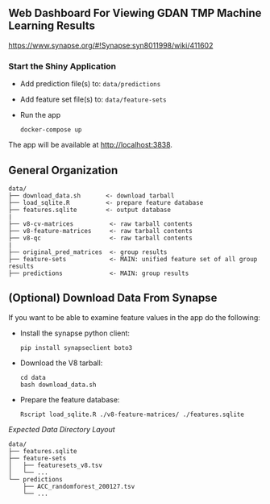 ## Web Dashboard For Viewing GDAN TMP Machine Learning Results
https://www.synapse.org/#!Synapse:syn8011998/wiki/411602

### Start the Shiny Application

- Add prediction file(s) to: `data/predictions`
- Add feature set file(s) to: `data/feature-sets`
- Run the app

  ```
  docker-compose up
  ```

The app will be available at [http://localhost:3838](http://localhost:3838).

## General Organization

```
data/
├── download_data.sh       <- download tarball
├── load_sqlite.R          <- prepare feature database
├── features.sqlite        <- output database
|
├── v8-cv-matrices          <- raw tarball contents
├── v8-feature-matrices     <- raw tarball contents
├── v8-qc                   <- raw tarball contents
|
├── original_pred_matrices  <- group results
├── feature-sets            <- MAIN: unified feature set of all group results
├── predictions             <- MAIN: group results
```

## (Optional) Download Data From Synapse

If you want to be able to examine feature values in the app do the following:

- Install the synapse python client:
  ```
  pip install synapseclient boto3
  ```
- Download the V8 tarball:

  ```
  cd data
  bash download_data.sh
  ```
- Prepare the feature database:

  ```
  Rscript load_sqlite.R ./v8-feature-matrices/ ./features.sqlite
  ```

*Expected Data Directory Layout*

```
data/
├── features.sqlite
├── feature-sets
│   ├── featuresets_v8.tsv
│   └── ...
└── predictions
    ├── ACC_randomforest_200127.tsv
    └── ...
```
